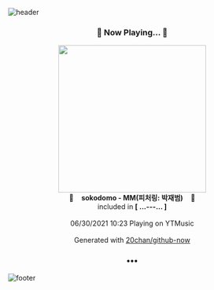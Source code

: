 ![header](https://capsule-render.vercel.app/api?type=wave&height=170&section=header&text=Hi.%20I'm%20SHIFT&fontColor=090707&fontAlignX=45&fontAlignY=65&fontSize=100)

<h3 align="center">🎵 Now Playing... 🎵</h3>
<p align="center">
  <a href="https://music.youtube.com/watch?v=DIGAvNcBO1Y">
    <img width="300" src="https://lh3.googleusercontent.com/-41iE77nnj6FbS1K0OYktLbH9vIoxMfN4osNuMcXcvmsBCEQNjmVNZ5IUbz6ZWdfST8DY6dyIKwWDrKc">
  </a>
  <br>
  🎵&nbsp&nbsp&nbsp <b>sokodomo - MM(피처링: 박재범)</b> &nbsp&nbsp&nbsp🎵
  <br>
  included in <b>[ ...---... ]</b>
  
  <br />
  <br />
  06/30/2021 10:23 Playing on YTMusic
  <br />
  <br />
  Generated with <a href="https://github.com/20chan/github-now">20chan/github-now</a>
</p>

<h3 align="center">•••</h3>

![footer](https://capsule-render.vercel.app/api?type=wave&height=150&section=footer)
